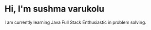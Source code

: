# Hi, I'm sushma varukolu 
I am currently learning Java Full Stack 
Enthusiastic in problem solving.

